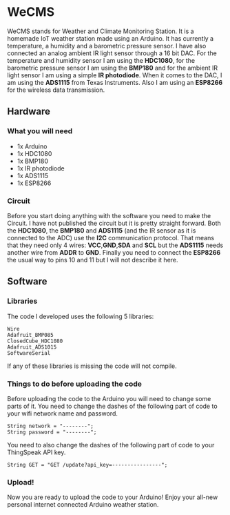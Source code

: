 # WeCMS
WeCMS stands for Weather and Climate Monitoring Station. It is a homemade IoT weather station made using an Arduino. It has currently a temperature, a humidity and a barometric pressure sensor. I have also connected an analog ambient IR light sensor through a 16 bit DAC. For the temperature and humidity sensor I am using the __HDC1080__, for the barometric pressure sensor I am using the __BMP180__ and for the ambient IR light sensor I am using a simple __IR photodiode__. When it comes to the DAC, I am using the __ADS1115__ from Texas Instruments. Also I am using an __ESP8266__ for the wireless data transmission.
## Hardware
### What you will need
- 1x Arduino
- 1x HDC1080
- 1x BMP180
- 1x IR photodiode
- 1x ADS1115
- 1x ESP8266
### Circuit
Before you start doing anything with the software you need to make the Circuit. I have not published the circuit but it is pretty straight forward. Both the __HDC1080__, the __BMP180__ and __ADS1115__ (and the IR sensor as it is connected to the ADC) use the __I2C__ communication protocol. That means that they need only 4 wires: __VCC__,__GND__,__SDA__ and __SCL__ but the __ADS1115__ needs another wire from __ADDR__ to __GND__. Finally you need to connect the __ESP8266__ the usual way to pins 10 and 11 but I will not describe it here.
## Software
### Libraries
The code I developed uses the following 5 libraries:
```
Wire
Adafruit_BMP085
ClosedCube_HDC1080
Adafruit_ADS1015
SoftwareSerial
```
If any of these libraries is missing the code will not compile.
### Things to do before uploading the code
Before uploading the code to the Arduino you will need to change some parts of it. You need to change the dashes of the following part of code to your wifi network name and password.
```
String network = "--------";
String password = "--------";
```
You need to also change the dashes of the following part of code to your ThingSpeak API key.
```
String GET = "GET /update?api_key=----------------";
```
### Upload!
Now you are ready to upload the code to your Arduino! Enjoy your all-new personal internet connected Arduino weather station. 
